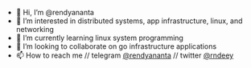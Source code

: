- 👋 Hi, I’m @rendyananta
- 👀 I’m interested in distributed systems, app infrastructure, linux, and networking
- 🌱 I’m currently learning linux system programming
- 💞️ I’m looking to collaborate on go infrastructure applications
- 📫 How to reach me // telegram [@rendyananta](https://t.me/rendyananta) // twitter [@rndeey](https://twitter.com/rndeey)

<!---
rendyananta/rendyananta is a ✨ special ✨ repository because its `README.md` (this file) appears on your GitHub profile.
You can click the Preview link to take a look at your changes.
--->
